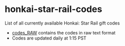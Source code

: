 # honkai-star-rail-codes
List of all currently available Honkai: Star Rail gift codes
- [codes_RAW](./codes_RAW.txt) contains the codes in raw text format
- Codes are updated daily at 1:15 PST
